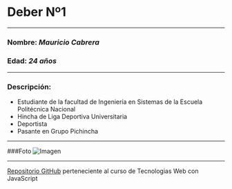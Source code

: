# Deber Nº1
---
### Nombre:  *Mauricio Cabrera*
### Edad: *24 años*
---
### Descripción:
  * Estudiante de la facultad de Ingeniería en Sistemas de la Escuela Politécnica Nacional
  * Hincha de Liga Deportiva Universitaria
  * Deportista
  * Pasante en Grupo Pichincha

___

###Foto
![Imagen](https://scontent.fuio1-1.fna.fbcdn.net/v/t1.0-9/12928246_1074590002608620_5979490124166723473_n.jpg?oh=4aed8a4cc379ebc2945f1a4b638bf5d3&oe=586682D3 "Mauricio Cabrera")
***
[Repositorio GitHub](https://github.com/mauseb20/Tec_Web_MC) perteneciente al curso de Tecnologias Web con JavaScript